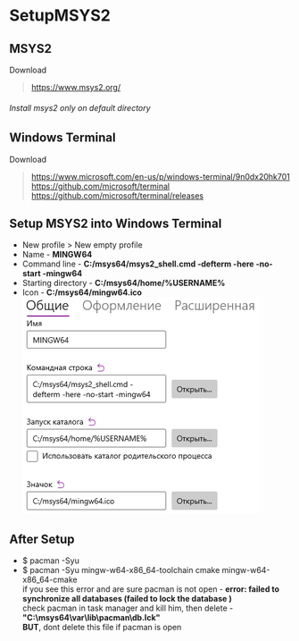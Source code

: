 # SetupMSYS2

## MSYS2
Download  
> https://www.msys2.org/
###### Install msys2 only on default directory

## Windows Terminal
Download
> https://www.microsoft.com/en-us/p/windows-terminal/9n0dx20hk701  
> https://github.com/microsoft/terminal  
> https://github.com/microsoft/terminal/releases  

## Setup MSYS2 into Windows Terminal
* New profile > New empty profile  
* Name - **MINGW64**
* Command line - **C:/msys64/msys2_shell.cmd -defterm -here -no-start -mingw64**
* Starting directory - **C:/msys64/home/%USERNAME%**
* Icon - **C:/msys64/mingw64.ico**  
![template](https://raw.githubusercontent.com/Purpursarkans/SetupMSYS2/main/wt.png)

## After Setup

* $ pacman -Syu 
* $ pacman -Syu mingw-w64-x86_64-toolchain cmake mingw-w64-x86_64-cmake  
if you see this error and are sure pacman is not open - **error: failed to synchronize all databases (failed to lock the database )**  
check pacman in task manager and kill him, then delete - **"C:\msys64\var\lib\pacman\db.lck"**   
**BUT**, dont delete this file if pacman is open